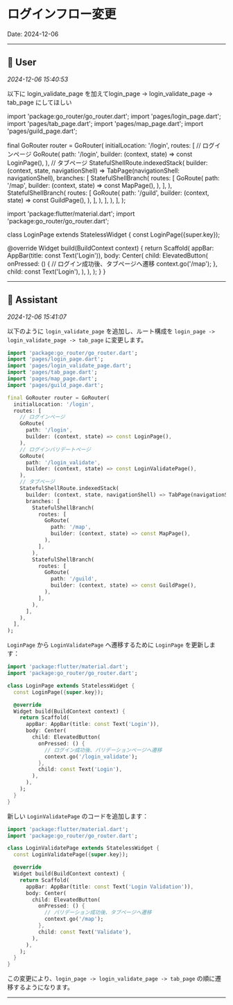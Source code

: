 # ログインフロー変更

Date: 2024-12-06

---

## 👤 User
*2024-12-06 15:40:53*

以下に login_validate_page を加えてlogin_page -&gt; login_validate_page -&gt; tab_page にしてほしい

import 'package:go_router/go_router.dart';
import 'pages/login_page.dart';
import 'pages/tab_page.dart';
import 'pages/map_page.dart';
import 'pages/guild_page.dart';

final GoRouter router = GoRouter(
  initialLocation: '/login',
  routes: [
    // ログインページ
    GoRoute(
      path: '/login',
      builder: (context, state) =&gt; const LoginPage(),
    ),
    // タブページ
    StatefulShellRoute.indexedStack(
      builder: (context, state, navigationShell) =&gt; TabPage(navigationShell: navigationShell),
      branches: [
        StatefulShellBranch(
          routes: [
            GoRoute(
              path: '/map',
              builder: (context, state) =&gt; const MapPage(),
            ),
          ],
        ),
        StatefulShellBranch(
          routes: [
            GoRoute(
              path: '/guild',
              builder: (context, state) =&gt; const GuildPage(),
            ),
          ],
        ),
      ],
    ),
  ],
);

import 'package:flutter/material.dart';
import 'package:go_router/go_router.dart';

class LoginPage extends StatelessWidget {
  const LoginPage({super.key});

  @override
  Widget build(BuildContext context) {
    return Scaffold(
      appBar: AppBar(title: const Text('Login')),
      body: Center(
        child: ElevatedButton(
          onPressed: () {
            // ログイン成功後、タブページへ遷移
            context.go('/map');
          },
          child: const Text('Login'),
        ),
      ),
    );
  }
}

---

## 🤖 Assistant
*2024-12-06 15:41:07*

以下のように `login_validate_page` を追加し、ルート構成を `login_page -> login_validate_page -> tab_page` に変更します。

```dart
import 'package:go_router/go_router.dart';
import 'pages/login_page.dart';
import 'pages/login_validate_page.dart';
import 'pages/tab_page.dart';
import 'pages/map_page.dart';
import 'pages/guild_page.dart';

final GoRouter router = GoRouter(
  initialLocation: '/login',
  routes: [
    // ログインページ
    GoRoute(
      path: '/login',
      builder: (context, state) => const LoginPage(),
    ),
    // ログインバリデートページ
    GoRoute(
      path: '/login_validate',
      builder: (context, state) => const LoginValidatePage(),
    ),
    // タブページ
    StatefulShellRoute.indexedStack(
      builder: (context, state, navigationShell) => TabPage(navigationShell: navigationShell),
      branches: [
        StatefulShellBranch(
          routes: [
            GoRoute(
              path: '/map',
              builder: (context, state) => const MapPage(),
            ),
          ],
        ),
        StatefulShellBranch(
          routes: [
            GoRoute(
              path: '/guild',
              builder: (context, state) => const GuildPage(),
            ),
          ],
        ),
      ],
    ),
  ],
);
```

`LoginPage` から `LoginValidatePage` へ遷移するために `LoginPage` を更新します：

```dart
import 'package:flutter/material.dart';
import 'package:go_router/go_router.dart';

class LoginPage extends StatelessWidget {
  const LoginPage({super.key});

  @override
  Widget build(BuildContext context) {
    return Scaffold(
      appBar: AppBar(title: const Text('Login')),
      body: Center(
        child: ElevatedButton(
          onPressed: () {
            // ログイン成功後、バリデーションページへ遷移
            context.go('/login_validate');
          },
          child: const Text('Login'),
        ),
      ),
    );
  }
}
```

新しい `LoginValidatePage` のコードを追加します：

```dart
import 'package:flutter/material.dart';
import 'package:go_router/go_router.dart';

class LoginValidatePage extends StatelessWidget {
  const LoginValidatePage({super.key});

  @override
  Widget build(BuildContext context) {
    return Scaffold(
      appBar: AppBar(title: const Text('Login Validation')),
      body: Center(
        child: ElevatedButton(
          onPressed: () {
            // バリデーション成功後、タブページへ遷移
            context.go('/map');
          },
          child: const Text('Validate'),
        ),
      ),
    );
  }
}
```

この変更により、`login_page -> login_validate_page -> tab_page` の順に遷移するようになります。

---
